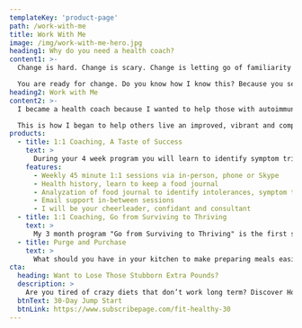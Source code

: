```yaml
---
templateKey: 'product-page'
path: /work-with-me
title: Work With Me
image: /img/work-with-me-hero.jpg
heading1: Why do you need a health coach?
content1: >-
  Change is hard. Change is scary. Change is letting go of familiarity and taking a step into uncertainty. At times it's necessary and may come with frustration, contempt and indecision. According to medical intuitive Carolyn Myss, author of "Anatomy of the Spirit," "If we let go of things, our life is going to change. And reality is that we are actually more afraid of change than we are of death." A health coach helps guide you on this journey.

  You are ready for change. Do you know how I know this? Because you searched for a health coach. If you weren't ready to change your health or change your life, you wouldn't have turned on your computer, Googled "health coach" and found me. You have taken that leap, now let me help you take that first step on the road to optimal health.
heading2: Work with Me
content2: >-
  I became a health coach because I wanted to help those with autoimmune disease "navigate a new normal" in their lives. It can be overwhelming when you are first diagnosed, but it isn't the end of the world. Just the world as you know it now. I can help you balance diet and excercise and stay positive while starting this new journey.

  This is how I began to help others live an improved, vibrant and complete life with autoimmune disease.
products:
  - title: 1:1 Coaching, A Taste of Success
    text: >
      During your 4 week program you will learn to identify symptom triggers and how to implement a food plan and various lifestyle changes.
    features:
      - Weekly 45 minute 1:1 sessions via in-person, phone or Skype
      - Health history, learn to keep a food journal
      - Analyzation of food journal to identify intolerances, symptom triggers and behavior patterns
      - Email support in-between sessions
      - I will be your cheerleader, confidant and consultant
  - title: 1:1 Coaching, Go from Surviving to Thriving
    text: >
      My 3 month program "Go from Surviving to Thriving" is the first step on this journey to regain your health.
  - title: Purge and Purchase
    text: >
      What should you have in your kitchen to make preparing meals easier? What do you have to get rid of to help you stay on the road to success? What can be better than having help purging your kitchen cabinets and fridge with someone who will guide you through the process and then will teach you how to shop?
cta:
  heading: Want to Lose Those Stubborn Extra Pounds?
  description: >
    Are you tired of crazy diets that don’t work long term? Discover How to Fuel Your Body to Lose Weight and Feel Your Best in the Fit & Healthy 30-Day Jump Start Program. And The Best Part… It Doesn’t Involve Restrictive Dieting or Any Other “Quick Fix” Gimmicks.
  btnText: 30-Day Jump Start
  btnLink: https://www.subscribepage.com/fit-healthy-30
---
```

